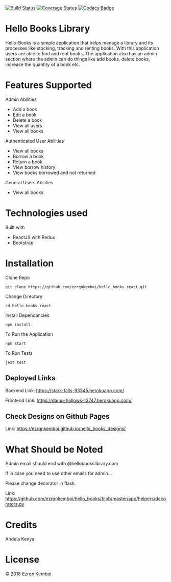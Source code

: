[![Build Status](https://travis-ci.org/ezrqnkemboi/hello_books_react.svg?branch=develop)](https://travis-ci.org/ezrqnkemboi/hello_books_react)
[![Coverage Status](https://coveralls.io/repos/github/ezrqnkemboi/hello_books_react/badge.svg?branch=master)](https://coveralls.io/github/ezrqnkemboi/hello_books_react?branch=master)
[![Codacy Badge](https://api.codacy.com/project/badge/Grade/d5f4245c7bba494d9ccc9b5614bce903)](https://www.codacy.com/project/ezrqnkemboi/hello_books_react/dashboard?utm_source=github.com&amp;utm_medium=referral&amp;utm_content=ezrqnkemboi/hello_books_react&amp;utm_campaign=Badge_Grade_Dashboard)
# Hello Books Library  

Hello-Books is a simple application that helps manage a library and its processes
like stocking, tracking and renting books. With this application users are able
to find and rent books. The application also has an admin section where the admin
can do things like add books, delete books, increase the quantity of a book etc.

# Features Supported

Admin Abilities

  - Add a book
  - Edit a book
  - Delete a book
  - View all users
  - View all books

Authenticated User Abilities

  - View all books
  - Borrow a book
  - Return a book
  - View borrow history
  - View books borrowed and not returned

General Users Abilities

  - View all books


# Technologies used

Built with

  - ReactJS with Redux
  - Bootstrap

# Installation

Clone Repo

`git clone https://github.com/ezrqnkemboi/hello_books_react.git`

Change Directory

`cd hello_books_react`

Install Dependancies

`npm install`

To Run the Application

`npm start`

To Run Tests

`jest test`

## Deployed Links

Backend Link: https://stark-falls-93345.herokuapp.com/

Frontend Link: https://damp-hollows-13747.herokuapp.com/

## Check Designs on Github Pages

Link: https://ezrqnkemboi.github.io/hello_books_designs/

# What Should be Noted

Admin email should end with @hellobookslibrary.com

If in case you need to use other emails for admin... 

Please change decorator in flask.

Link: https://github.com/ezrqnkemboi/hello_books/blob/master/app/helpers/decorators.py

# Credits

Andela Kenya

# License

© 2018 Ezrqn Kemboi
